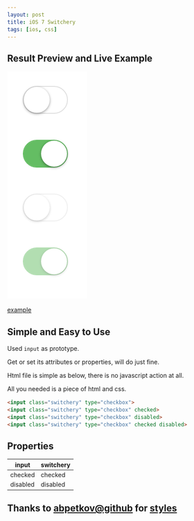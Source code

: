 ```yaml
---
layout: post
title: iOS 7 Switchery
tags: [ios, css]
---
```


## Result Preview and Live Example

![preview](/image/2015-10-20-ios-7-switchery/preview.png)

[example](http://vivaxy.github.io/design/switchery/)

## Simple and Easy to Use

Used `input` as prototype.

Get or set its attributes or properties, will do just fine.

Html file is simple as below, there is no javascript action at all.

All you needed is a piece of html and css.

```html
<input class="switchery" type="checkbox">
<input class="switchery" type="checkbox" checked>
<input class="switchery" type="checkbox" disabled>
<input class="switchery" type="checkbox" checked disabled>
```

## Properties

| input | switchery |
|---------|---------|
| checked | checked |
| disabled | disabled |

## Thanks to [abpetkov@github](https://github.com/abpetkov) for [styles](http://abpetkov.github.io/switchery/)
